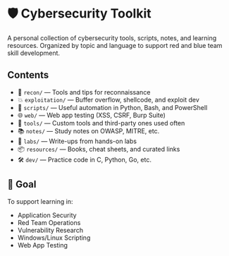 # 🛡️ Cybersecurity Toolkit

A personal collection of cybersecurity tools, scripts, notes, and learning resources. Organized by topic and language to support red and blue team skill development.

## Contents

- 🧪 `recon/` — Tools and tips for reconnaissance
- 💥 `exploitation/` — Buffer overflow, shellcode, and exploit dev
- 🔧 `scripts/` — Useful automation in Python, Bash, and PowerShell
- 🌐 `web/` — Web app testing (XSS, CSRF, Burp Suite)
- 🔬 `tools/` — Custom tools and third-party ones used often
- 📚 `notes/` — Study notes on OWASP, MITRE, etc.
- 🧪 `labs/` — Write-ups from hands-on labs
- 📦 `resources/` — Books, cheat sheets, and curated links
- 🛠️ `dev/` — Practice code in C, Python, Go, etc.

## 🧠 Goal

To support learning in:
- Application Security
- Red Team Operations
- Vulnerability Research
- Windows/Linux Scripting
- Web App Testing
